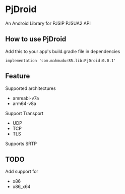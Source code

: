 # PjDroid

An Android Library for PJSIP PJSUA2 API

## How to use PjDroid

Add this to your app's build.gradle file in dependencies

`implementation 'com.mahmudur85.lib:PjDroid:0.0.1'`

## Feature

Supported architectures

- amreabi-v7a
- arm64-v8a

Support Transport

- UDP
- TCP
- TLS

Supports SRTP

## TODO

Add support for

- x86
- x86_x64

